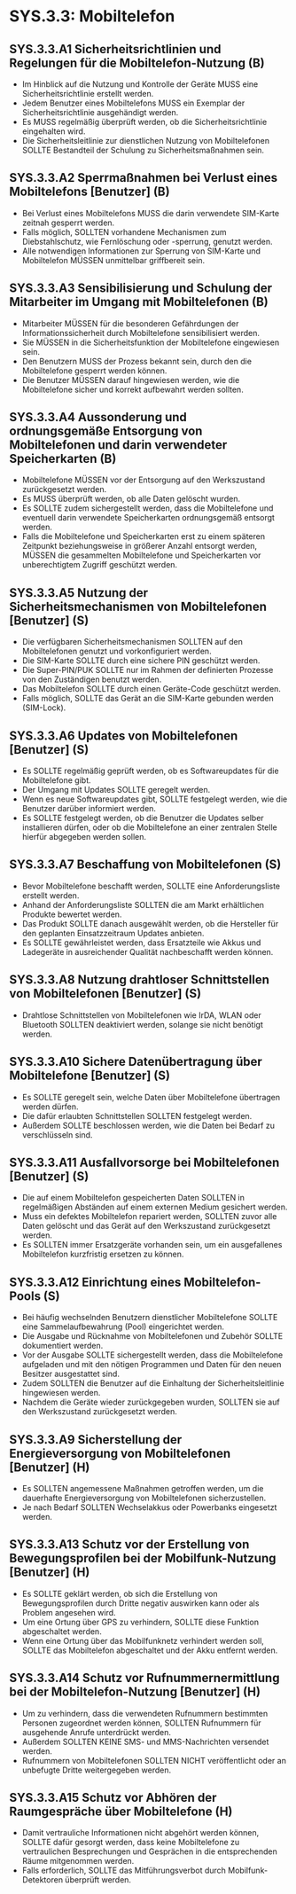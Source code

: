# SYS.3.3: Mobiltelefon

## SYS.3.3.A1 Sicherheitsrichtlinien und Regelungen für die Mobiltelefon-Nutzung (B)

- Im Hinblick auf die Nutzung und Kontrolle der Geräte MUSS eine Sicherheitsrichtlinie erstellt werden.
- Jedem Benutzer eines Mobiltelefons MUSS ein Exemplar der Sicherheitsrichtlinie ausgehändigt werden.
- Es MUSS regelmäßig überprüft werden, ob die Sicherheitsrichtlinie eingehalten wird.
- Die Sicherheitsleitlinie zur dienstlichen Nutzung von Mobiltelefonen SOLLTE Bestandteil der Schulung zu Sicherheitsmaßnahmen sein.

## SYS.3.3.A2 Sperrmaßnahmen bei Verlust eines Mobiltelefons [Benutzer] (B)

- Bei Verlust eines Mobiltelefons MUSS die darin verwendete SIM-Karte zeitnah gesperrt werden.
- Falls möglich, SOLLTEN vorhandene Mechanismen zum Diebstahlschutz, wie Fernlöschung oder -sperrung, genutzt werden.
- Alle notwendigen Informationen zur Sperrung von SIM-Karte und Mobiltelefon MÜSSEN unmittelbar griffbereit sein.

## SYS.3.3.A3 Sensibilisierung und Schulung der Mitarbeiter im Umgang mit Mobiltelefonen (B)

- Mitarbeiter MÜSSEN für die besonderen Gefährdungen der Informationssicherheit durch Mobiltelefone sensibilisiert werden.
- Sie MÜSSEN in die Sicherheitsfunktion der Mobiltelefone eingewiesen sein.
- Den Benutzern MUSS der Prozess bekannt sein, durch den die Mobiltelefone gesperrt werden können.
- Die Benutzer MÜSSEN darauf hingewiesen werden, wie die Mobiltelefone sicher und korrekt aufbewahrt werden sollten.

## SYS.3.3.A4 Aussonderung und ordnungsgemäße Entsorgung von Mobiltelefonen und darin verwendeter Speicherkarten (B)

- Mobiltelefone MÜSSEN vor der Entsorgung auf den Werkszustand zurückgesetzt werden.
- Es MUSS überprüft werden, ob alle Daten gelöscht wurden.
- Es SOLLTE zudem sichergestellt werden, dass die Mobiltelefone und eventuell darin verwendete Speicherkarten ordnungsgemäß entsorgt werden.
- Falls die Mobiltelefone und Speicherkarten erst zu einem späteren Zeitpunkt beziehungsweise in größerer Anzahl entsorgt werden, MÜSSEN die gesammelten Mobiltelefone und Speicherkarten vor unberechtigtem Zugriff geschützt werden.

## SYS.3.3.A5 Nutzung der Sicherheitsmechanismen von Mobiltelefonen [Benutzer] (S)

- Die verfügbaren Sicherheitsmechanismen SOLLTEN auf den Mobiltelefonen genutzt und vorkonfiguriert werden.
- Die SIM-Karte SOLLTE durch eine sichere PIN geschützt werden.
- Die Super-PIN/PUK SOLLTE nur im Rahmen der definierten Prozesse von den Zuständigen benutzt werden.
- Das Mobiltelefon SOLLTE durch einen Geräte-Code geschützt werden.
- Falls möglich, SOLLTE das Gerät an die SIM-Karte gebunden werden (SIM-Lock).

## SYS.3.3.A6 Updates von Mobiltelefonen [Benutzer] (S)

- Es SOLLTE regelmäßig geprüft werden, ob es Softwareupdates für die Mobiltelefone gibt.
- Der Umgang mit Updates SOLLTE geregelt werden.
- Wenn es neue Softwareupdates gibt, SOLLTE festgelegt werden, wie die Benutzer darüber informiert werden.
- Es SOLLTE festgelegt werden, ob die Benutzer die Updates selber installieren dürfen, oder ob die Mobiltelefone an einer zentralen Stelle hierfür abgegeben werden sollen.

## SYS.3.3.A7 Beschaffung von Mobiltelefonen (S)

- Bevor Mobiltelefone beschafft werden, SOLLTE eine Anforderungsliste erstellt werden.
- Anhand der Anforderungsliste SOLLTEN die am Markt erhältlichen Produkte bewertet werden.
- Das Produkt SOLLTE danach ausgewählt werden, ob die Hersteller für den geplanten Einsatzzeitraum Updates anbieten.
- Es SOLLTE gewährleistet werden, dass Ersatzteile wie Akkus und Ladegeräte in ausreichender Qualität nachbeschafft werden können.

## SYS.3.3.A8 Nutzung drahtloser Schnittstellen von Mobiltelefonen [Benutzer] (S)

- Drahtlose Schnittstellen von Mobiltelefonen wie IrDA, WLAN oder Bluetooth SOLLTEN deaktiviert werden, solange sie nicht benötigt werden.

## SYS.3.3.A10 Sichere Datenübertragung über Mobiltelefone [Benutzer] (S)

- Es SOLLTE geregelt sein, welche Daten über Mobiltelefone übertragen werden dürfen.
- Die dafür erlaubten Schnittstellen SOLLTEN festgelegt werden.
- Außerdem SOLLTE beschlossen werden, wie die Daten bei Bedarf zu verschlüsseln sind.

## SYS.3.3.A11 Ausfallvorsorge bei Mobiltelefonen [Benutzer] (S)

- Die auf einem Mobiltelefon gespeicherten Daten SOLLTEN in regelmäßigen Abständen auf einem externen Medium gesichert werden.
- Muss ein defektes Mobiltelefon repariert werden, SOLLTEN zuvor alle Daten gelöscht und das Gerät auf den Werkszustand zurückgesetzt werden.
- Es SOLLTEN immer Ersatzgeräte vorhanden sein, um ein ausgefallenes Mobiltelefon kurzfristig ersetzen zu können.

## SYS.3.3.A12 Einrichtung eines Mobiltelefon-Pools (S)

- Bei häufig wechselnden Benutzern dienstlicher Mobiltelefone SOLLTE eine Sammelaufbewahrung (Pool) eingerichtet werden.
- Die Ausgabe und Rücknahme von Mobiltelefonen und Zubehör SOLLTE dokumentiert werden.
- Vor der Ausgabe SOLLTE sichergestellt werden, dass die Mobiltelefone aufgeladen und mit den nötigen Programmen und Daten für den neuen Besitzer ausgestattet sind.
- Zudem SOLLTEN die Benutzer auf die Einhaltung der Sicherheitsleitlinie hingewiesen werden.
- Nachdem die Geräte wieder zurückgegeben wurden, SOLLTEN sie auf den Werkszustand zurückgesetzt werden.

## SYS.3.3.A9 Sicherstellung der Energieversorgung von Mobiltelefonen [Benutzer] (H)

- Es SOLLTEN angemessene Maßnahmen getroffen werden, um die dauerhafte Energieversorgung von Mobiltelefonen sicherzustellen.
- Je nach Bedarf SOLLTEN Wechselakkus oder Powerbanks eingesetzt werden.

## SYS.3.3.A13 Schutz vor der Erstellung von Bewegungsprofilen bei der Mobilfunk-Nutzung [Benutzer] (H)

- Es SOLLTE geklärt werden, ob sich die Erstellung von Bewegungsprofilen durch Dritte negativ auswirken kann oder als Problem angesehen wird.
- Um eine Ortung über GPS zu verhindern, SOLLTE diese Funktion abgeschaltet werden.
- Wenn eine Ortung über das Mobilfunknetz verhindert werden soll, SOLLTE das Mobiltelefon abgeschaltet und der Akku entfernt werden.

## SYS.3.3.A14 Schutz vor Rufnummernermittlung bei der Mobiltelefon-Nutzung [Benutzer] (H)

- Um zu verhindern, dass die verwendeten Rufnummern bestimmten Personen zugeordnet werden können, SOLLTEN Rufnummern für ausgehende Anrufe unterdrückt werden.
- Außerdem SOLLTEN KEINE SMS- und MMS-Nachrichten versendet werden.
- Rufnummern von Mobiltelefonen SOLLTEN NICHT veröffentlicht oder an unbefugte Dritte weitergegeben werden.

## SYS.3.3.A15 Schutz vor Abhören der Raumgespräche über Mobiltelefone (H)

- Damit vertrauliche Informationen nicht abgehört werden können, SOLLTE dafür gesorgt werden, dass keine Mobiltelefone zu vertraulichen Besprechungen und Gesprächen in die entsprechenden Räume mitgenommen werden.
- Falls erforderlich, SOLLTE das Mitführungsverbot durch Mobilfunk-Detektoren überprüft werden.


